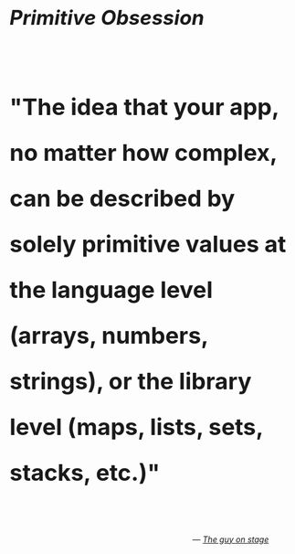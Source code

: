 <h1 style="font-size: 250%"><em>Primitive Obsession</em></h1>
<br>
<quote class="fragment">
    <h2 style="font-size: 40px; line-height: 2">"The idea that your app, no matter how complex, can be described by solely primitive values at the language level (arrays, numbers, strings), or the library level (maps, lists, sets, stacks, etc.)"
    </h2><br><br>
    <cite style="text-align: right; display: block; margin-right: 50px">&mdash; <a href="http://banderson.me">The guy on stage</a></cite>
</quote>

